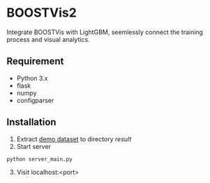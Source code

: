 BOOSTVis2
==========

Integrate BOOSTVis with LightGBM, seemlessly connect the training process and visual analytics.

## Requirement
* Python 3.x
* flask
* numpy
* configparser

## Installation
1. Extract [demo dataset](http://166.111.80.151:8081/boostvis/lightgbm-otto-8-0.1-800.zip) to directory *result*
2. Start server
  <pre><code>python server_main.py</code></pre>
3. Visit localhost:\<port\> 

